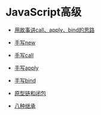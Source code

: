 <!--
 * @Description: 目录
 * @Author: ygp
 * @Date: 2021-02-21 19:06:19
 * @LastEditors: ygp
 * @LastEditTime: 2021-03-18 12:21:56
-->
# JavaScript高级
- [用故事讲call、apply、bind的思路](stroy.js)
- [手写new](write_new.js)
- [手写call](write_call.js)
- [手写apply](write_apply.js)
- [手写bind](write_bind.js)

- [原型链和闭包](prototype_chain.js)
- [八种继承](inheritance.js)